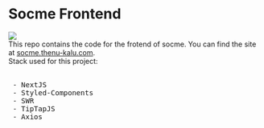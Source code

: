 # Socme Frontend
<img src='https://images.unsplash.com/photo-1645499355036-f2e04e4cdb4f?ixlib=rb-4.0.3&ixid=MnwxMjA3fDB8MHxwaG90by1wYWdlfHx8fGVufDB8fHx8&auto=format&fit=crop&w=1332&q=80'>
<br/>
This repo contains the code for the frotend of socme. You can find the site at <a href='https://socme.thenu-kalu.com'>socme.thenu-kalu.com</a>.<br/>
Stack used for this project:<br/><br/>
<pre>
 - NextJS
 - Styled-Components
 - SWR
 - TipTapJS
 - Axios
</pre>

